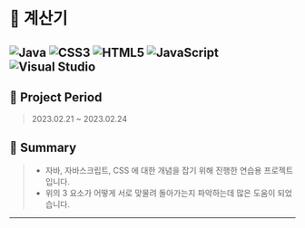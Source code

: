 # :iphone: 계산기 

## ![Java](https://img.shields.io/badge/java-%23ED8B00.svg?style=for-the-badge&logo=java&logoColor=white) ![CSS3](https://img.shields.io/badge/css3-%231572B6.svg?style=for-the-badge&logo=css3&logoColor=white) ![HTML5](https://img.shields.io/badge/html5-%23E34F26.svg?style=for-the-badge&logo=html5&logoColor=white) ![JavaScript](https://img.shields.io/badge/javascript-%23323330.svg?style=for-the-badge&logo=javascript&logoColor=%23F7DF1E) ![Visual Studio](https://img.shields.io/badge/Visual%20Studio-5C2D91.svg?style=for-the-badge&logo=visual-studio&logoColor=white)

## :calendar: Project Period
> 2023.02.21 ~ 2023.02.24

## :open_book: Summary 
>
> * 자바, 자바스크립트, CSS 에 대한 개념을 잡기 위해 진행한 연습용 프로젝트 입니다. 
> * 위의 3 요소가 어떻게 서로 맞물려 돌아가는지 파악하는데 많은 도움이 되었습니다. 
 
***
